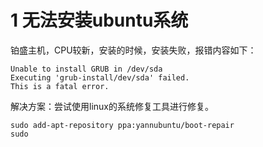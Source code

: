 # 1 无法安装ubuntu系统

铂盛主机，CPU较新，安装的时候，安装失败，报错内容如下：

```
Unable to install GRUB in /dev/sda
Executing 'grub-install/dev/sda' failed.
This is a fatal error.
```

解决方案：尝试使用linux的系统修复工具进行修复。

```
sudo add-apt-repository ppa:yannubuntu/boot-repair
sudo
```
<!--stackedit_data:
eyJoaXN0b3J5IjpbLTE1NjI5ODI0MDldfQ==
-->